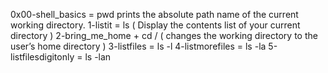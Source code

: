 0x00-shell_basics = pwd 
prints the absolute path name of the current working directory.
1-listit = ls ( Display the contents list of your current directory )
2-bring_me_home + cd / ( changes the working directory to the user’s home directory )
3-listfiles = ls -l
4-listmorefiles = ls -la
5-listfilesdigitonly = ls -lan
